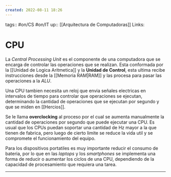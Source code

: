 ```yaml
---
created: 2022-08-11 18:26
---
```

tags:: #on/CS #on/IT 
up:: [[Arquitectura de Computadoras]]
Links: 
# CPU
La *Central Processing Unit* es el componente de una computadora que se encarga de controlar las operaciones que se realizan. Esta conformada por la [[Unidad de Logica Aritmetica]] y la **Unidad de Control**, esta ultima recibe instrucciones desde la [[Memoria RAM|RAM]] y las procesa para pasar las operaciones a la *ALU*.

Una CPU tambien necesita un reloj que envia señales electricas en intervalos de tiempo para controlar que operaciones se ejecutan, determinando la cantidad de operaciones que se ejecutan por segundo y que se miden en [[Hercios]].

Se le llama **overclocking** al proceso por el cual se aumenta manualmente la cantidad de operaciones por segundo que puede ejecutar una CPU. Es usual que los CPUs puedan soportar una cantidad de Hz mayor a la que tienen de fabrica, pero luego de cierto limite se reduce la vida util y se compromete el funcionamiento del equipo.

Para los dispositivos portatiles es muy importante reducir el consumo de bateria, por lo que en las *laptops* y los *smartphones* se implementa una forma de reducir o aumentar los ciclos de una CPU, dependiendo de la capacidad de procesamiento que requiera una tarea. 
___
